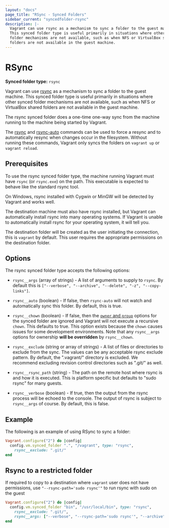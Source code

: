 ```yaml
---
layout: "docs"
page_title: "RSync - Synced Folders"
sidebar_current: "syncedfolder-rsync"
description: |-
  Vagrant can use rsync as a mechanism to sync a folder to the guest machine.
  This synced folder type is useful primarily in situations where other synced
  folder mechanisms are not available, such as when NFS or VirtualBox shared
  folders are not available in the guest machine.
---
```


# RSync

**Synced folder type:** `rsync`

Vagrant can use [rsync](https://en.wikipedia.org/wiki/Rsync) as a mechanism
to sync a folder to the guest machine. This synced folder type is useful
primarily in situations where other synced folder mechanisms are not available,
such as when NFS or VirtualBox shared folders are not available in the guest
machine.

The rsync synced folder does a one-time one-way sync from the machine running
to the machine being started by Vagrant.

The [rsync](/docs/cli/rsync.html) and [rsync-auto](/docs/cli/rsync-auto.html)
commands can be used to force a resync and to automatically resync when
changes occur in the filesystem. Without running these commands, Vagrant
only syncs the folders on `vagrant up` or `vagrant reload`.

## Prerequisites

To use the rsync synced folder type, the machine running Vagrant must have
`rsync` (or `rsync.exe`) on the path. This executable is expected to behave
like the standard rsync tool.

On Windows, rsync installed with Cygwin or MinGW will be detected by
Vagrant and works well.

The destination machine must also have rsync installed, but Vagrant
can automatically install rsync into many operating systems. If Vagrant
is unable to automatically install rsync for your operating system,
it will tell you.

The destination folder will be created as the user initiating the connection,
this is `vagrant` by default. This user requires the appropriate permissions on
the destination folder.

## Options

The rsync synced folder type accepts the following options:

* `rsync__args` (array of strings) - A list of arguments to supply
  to `rsync`. By default this is `["--verbose", "--archive", "--delete", "-z", "--copy-links"]`.

* `rsync__auto` (boolean) - If false, then `rsync-auto` will not
  watch and automatically sync this folder. By default, this is true.

* `rsync__chown` (boolean) - If false, then the
  [`owner` and `group`](/docs/synced-folders/basic_usage.html)
  options for the synced folder are ignored and Vagrant will not execute
  a recursive `chown`. This defaults to true. This option exists because
  the `chown` causes issues for some development environments. Note that
  any `rsync__args` options for ownership **will be overridden** by
  `rsync__chown`.

* `rsync__exclude` (string or array of strings) - A list of files or directories
  to exclude from the sync. The values can be any acceptable rsync exclude
  pattern. By default, the ".vagrant/" directory is excluded. We recommend
  excluding revision control directories such as ".git/" as well.

* `rsync__rsync_path` (string) - The path on the remote host where rsync
  is and how it is executed. This is platform specific but defaults to
  "sudo rsync" for many guests.

* `rsync__verbose` (boolean) - If true, then the output from the rsync
  process will be echoed to the console. The output of rsync is subject
  to `rsync__args` of course. By default, this is false.

## Example

The following is an example of using RSync to sync a folder:

```ruby
Vagrant.configure("2") do |config|
  config.vm.synced_folder ".", "/vagrant", type: "rsync",
    rsync__exclude: ".git/"
end
```

## Rsync to a restricted folder

If required to copy to a destination where `vagrant` user does not have
permissions, use `"--rsync-path='sudo rsync'"` to run rsync with sudo on the guest

```ruby
Vagrant.configure("2") do |config|
  config.vm.synced_folder "bin", "/usr/local/bin", type: "rsync",
    rsync__exclude: ".git/",
    rsync__args: ["--verbose", "--rsync-path='sudo rsync'", "--archive", "--delete", "-z"]
end
```
